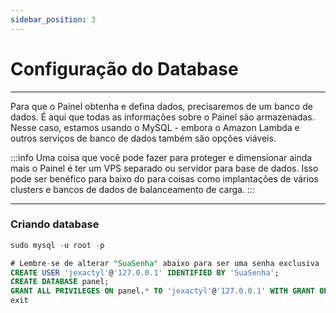 ```yaml
---
sidebar_position: 3
---
```


# Configuração do Database
***
Para que o Painel obtenha e defina dados, precisaremos de um banco de dados.
É aqui que todas as informações sobre o Painel são armazenadas.
Nesse caso, estamos usando o MySQL - embora o Amazon Lambda e outros
serviços de banco de dados também são opções viáveis. 

:::info
Uma coisa que você pode fazer para proteger e dimensionar ainda mais o Painel é ter um 
VPS separado ou servidor para base de dados. Isso pode ser benéfico para baixo do 
para coisas como implantações de vários clusters e bancos de dados de balanceamento de carga.
:::
***
### Criando database
```sql
sudo mysql -u root -p

# Lembre-se de alterar "SuaSenha" abaixo para ser uma senha exclusiva
CREATE USER 'jexactyl'@'127.0.0.1' IDENTIFIED BY 'SuaSenha';
CREATE DATABASE panel;
GRANT ALL PRIVILEGES ON panel.* TO 'jexactyl'@'127.0.0.1' WITH GRANT OPTION;
exit
```
